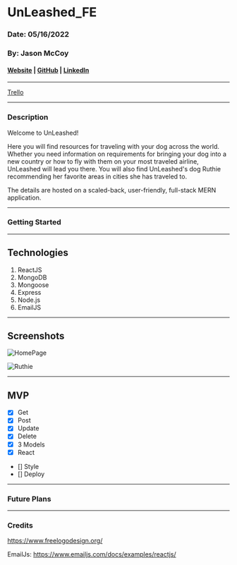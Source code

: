 # UnLeashed_FE

### Date: 05/16/2022

### By: Jason McCoy

#### [Website]() | [GitHub](https://github.com/MC-JSON) | [LinkedIn](https://www.linkedin.com/in/jasonwmccoy/)

---

[Trello](https://trello.com/b/eENjqwAP/unleashed)

---

### Description

Welcome to UnLeashed!

Here you will find resources for traveling with your dog across the world. Whether you need information on requirements for bringing your dog into a new country or how to fly with them on your most traveled airline, UnLeashed will lead you there. You will also find UnLeashed's dog Ruthie recommending her favorite areas in cities she has traveled to.

The details are hosted on a scaled-back, user-friendly, full-stack MERN application.

---

### Getting Started

---

## Technologies

1.  ReactJS
2.  MongoDB
3.  Mongoose
4.  Express
5.  Node.js
6.  EmailJS

---

## Screenshots

![HomePage]()

![Ruthie]()

---

## **MVP**

- [x] Get
- [x] Post
- [x] Update
- [x] Delete
- [x] 3 Models
- [x] React
- [] Style
- [] Deploy

---

### **Future Plans**

---

### **Credits**

https://www.freelogodesign.org/

EmailJs: https://www.emailjs.com/docs/examples/reactjs/

